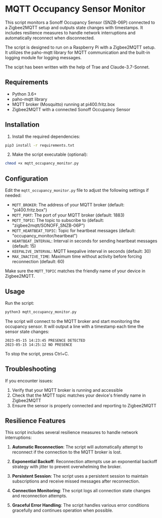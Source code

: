 # MQTT Occupancy Sensor Monitor

This script monitors a Sonoff Occupancy Sensor (SNZB-06P) connected to a Zigbee2MQTT setup and outputs state changes with timestamps. It includes resilience measures to handle network interruptions and automatically reconnect when disconnected.

The script is designed to run on a Raspberry Pi with a Zigbee2MQTT setup. It utilizes the paho-mqtt library for MQTT communication and the built-in logging module for logging messages.

The scipt has been written with the help of Trae and Claude-3.7-Sonnet.

## Requirements

- Python 3.6+
- paho-mqtt library
- MQTT broker (Mosquitto) running at pi400.fritz.box
- Zigbee2MQTT with a connected Sonoff Occupancy Sensor

## Installation

1. Install the required dependencies:

```bash
pip3 install -r requirements.txt
```

2. Make the script executable (optional):

```bash
chmod +x mqtt_occupancy_monitor.py
```

## Configuration

Edit the `mqtt_occupancy_monitor.py` file to adjust the following settings if needed:

- `MQTT_BROKER`: The address of your MQTT broker (default: "pi400.fritz.box")
- `MQTT_PORT`: The port of your MQTT broker (default: 1883)
- `MQTT_TOPIC`: The topic to subscribe to (default: "zigbee2mqtt/SONOFF_SNZB-06P")
- `MQTT_HEARTBEAT_TOPIC`: Topic for heartbeat messages (default: "occupancy_monitor/heartbeat")
- `HEARTBEAT_INTERVAL`: Interval in seconds for sending heartbeat messages (default: 15)
- `KEEPALIVE_INTERVAL`: MQTT keepalive interval in seconds (default: 30)
- `MAX_INACTIVE_TIME`: Maximum time without activity before forcing reconnection (default: 60)

Make sure the `MQTT_TOPIC` matches the friendly name of your device in Zigbee2MQTT.

## Usage

Run the script:

```bash
python3 mqtt_occupancy_monitor.py
```

The script will connect to the MQTT broker and start monitoring the occupancy sensor. It will output a line with a timestamp each time the sensor state changes:

```
2023-05-15 14:23:45 PRESENCE DETECTED
2023-05-15 14:25:12 NO PRESENCE
```

To stop the script, press Ctrl+C.

## Troubleshooting

If you encounter issues:

1. Verify that your MQTT broker is running and accessible
2. Check that the MQTT topic matches your device's friendly name in Zigbee2MQTT
3. Ensure the sensor is properly connected and reporting to Zigbee2MQTT

## Resilience Features

This script includes several resilience measures to handle network interruptions:

1. **Automatic Reconnection**: The script will automatically attempt to reconnect if the connection to the MQTT broker is lost.

2. **Exponential Backoff**: Reconnection attempts use an exponential backoff strategy with jitter to prevent overwhelming the broker.

3. **Persistent Session**: The script uses a persistent session to maintain subscriptions and receive missed messages after reconnection.

4. **Connection Monitoring**: The script logs all connection state changes and reconnection attempts.

5. **Graceful Error Handling**: The script handles various error conditions gracefully and continues operation when possible.